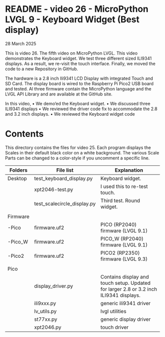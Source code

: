 # README - video 26 - MicroPython LVGL 9 - Keyboard Widget (Best display)

28 March 2025

This is video 26. The fifth video on MicroPython LVGL. This video demonstrates the Keyboard widget. We test three different sized ILI9341 displays.  As a result, we re-visit the touch interface. Finally, we moved the code to a new Repository in GitHub.

The hardware is a 2.8 inch Ili9341 LCD Display with integrated Touch and SD Card. The display board is wired to the Raspberry Pi Pico2 USB board and tested.
Al three firmware contain the MicroPython language and the LVGL API Library and are available at the GitHub site.

In this video,
    • We demo’ed the Keyboard widget.
    • We discussed three ILI9341 displays 
    • We reviewed the driver code fix to accommodate the 2.8 and 3.2 inch displays.
    • We reviewed the Keyboard widget code  

# Contents
This directory contains the files for video 25.  Each program displays the Scales in their default black color on a white background.  The various Scale Parts can be changed to a color-style if you uncomment a specific line. 

| Folders | File list | Explanation |
|---------|-----------|-------------|
| Desktop | test_keyboard_display.py     | Keyboard widget. |
|         | xpt2046-test.py | I used this to re-test touch. |
|         | test_scalecircle_display.py| Third test. Round widget. |
|         |                      |                            |
| Firmware|                      |                            |
| -Pico   |firmware.uf2         |   PICO (RP2040) firmware  (LVGL 9.1)  |
| -Pico_W |firmware.uf2         |   PICO_W (RP2040) firmware  (LVGL 9.1)  |
| -Pico2  |firmware.uf2         |   PICO2 (RP2350) firmware  (LVGL 9.3)  |
|         |                      |                                 |
| Pico    |                      |                             |
|         |   display_driver.py  | Contains display and touch setup. Updated for larger 2.8 or 3.2 inch ILI9341 displays. |
|         |   ili9xxx.py         | generic ili9341 driver  |
|         |   lv_utils.py        | lvgl utilities   |
|         |   st77xx.py          | generic display driver |
|         |   xpt2046.py         | touch driver           |